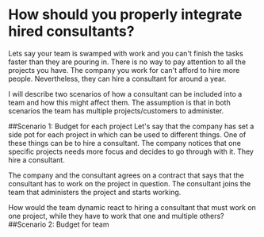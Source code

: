 How should you properly integrate hired consultants?
==========================
Lets say your team is swamped with work and you can't finish the tasks faster than they are pouring in. There is no way to pay attention to all the projects you have. The company you work for can't afford to hire more people. Nevertheless, they can hire a consultant for around a year. 

I will describe two scenarios of how a consultant can be included into a team and how this might affect them. The assumption is that in both scenarios the team has multiple projects/customers to administer.

##Scenario 1: Budget for each project
Let's say that the company has set a side pot for each project in which can be used to different things. One of these things can be to hire a consultant. The company notices that one specific projects needs more focus and decides to go through with it. They hire a consultant. 

The company and the consultant agrees on a contract that says that the consultant has to work on the project in question. The consultant joins the team that administers the project and starts working.  

How would the team dynamic react to hiring a consultant that must work on one project, while they have to work that one and multiple others?
##Scenario 2: Budget for team
